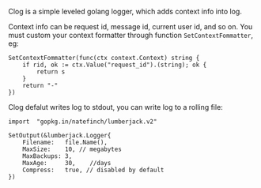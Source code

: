 Clog is a simple leveled golang logger, which adds context info into log. 

Context info can be request id, message id, current user id, and so on.
You must custom your context formatter through function `SetContextFommatter`, eg:
```
SetContextFommatter(func(ctx context.Context) string {
	if rid, ok := ctx.Value("request_id").(string); ok {
		return s
	}
	return "-"
})
```

Clog defalut writes log to stdout, you can write log to a rolling file:
```
import	"gopkg.in/natefinch/lumberjack.v2"

SetOutput(&lumberjack.Logger{
	Filename:   file.Name(),
	MaxSize:    10, // megabytes
	MaxBackups: 3,
	MaxAge:     30,    //days
	Compress:   true, // disabled by default
})
```
